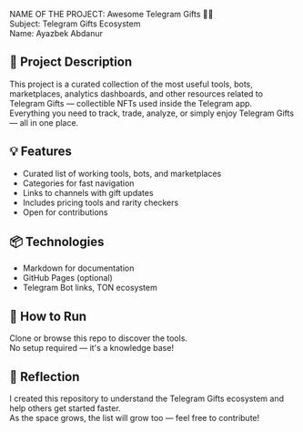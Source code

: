NAME OF THE PROJECT: Awesome Telegram Gifts 🧿🎁  
Subject: Telegram Gifts Ecosystem  
Name: Ayazbek Abdanur

## 📌 Project Description  
This project is a curated collection of the most useful tools, bots, marketplaces, analytics dashboards, and other resources related to Telegram Gifts — collectible NFTs used inside the Telegram app.  
Everything you need to track, trade, analyze, or simply enjoy Telegram Gifts — all in one place.

## 💡 Features  
- Curated list of working tools, bots, and marketplaces  
- Categories for fast navigation  
- Links to channels with gift updates  
- Includes pricing tools and rarity checkers  
- Open for contributions  

## 📦 Technologies  
- Markdown for documentation  
- GitHub Pages (optional)  
- Telegram Bot links, TON ecosystem  

## 🚀 How to Run  
Clone or browse this repo to discover the tools.  
No setup required — it's a knowledge base!

## 📘 Reflection  
I created this repository to understand the Telegram Gifts ecosystem and help others get started faster.  
As the space grows, the list will grow too — feel free to contribute!
